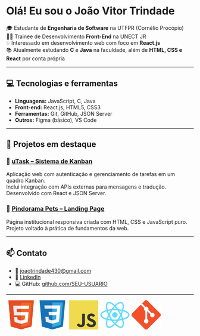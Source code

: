 # Olá! Eu sou o João Vitor Trindade

🎓 Estudante de **Engenharia de Software** na UTFPR (Cornélio Procópio)  
👨‍💻 Trainee de Desenvolvimento **Front-End** na UNECT JR  
💡 Interessado em desenvolvimento web com foco em **React.js**  
📚 Atualmente estudando **C** e **Java** na faculdade, além de **HTML, CSS e React** por conta própria

---

## 💻 Tecnologias e ferramentas

- **Linguagens:** JavaScript, C, Java  
- **Front-end:** React.js, HTML5, CSS3  
- **Ferramentas:** Git, GitHub, JSON Server  
- **Outros:** Figma (básico), VS Code


---

## 🚀 Projetos em destaque

### 📌 [uTask – Sistema de Kanban]([https://github.com/SEU-USUARIO/utask](https://github.com/JoaoTrindade1404/Projeto-utask))
Aplicação web com autenticação e gerenciamento de tarefas em um quadro Kanban.  
Inclui integração com APIs externas para mensagens e tradução. Desenvolvido com React e JSON Server.

### 📌 [Pindorama Pets – Landing Page]([https://github.com/SEU-USUARIO/pindorama-pets](https://github.com/JoaoTrindade1404/Projeto-Unect))
Página institucional responsiva criada com HTML, CSS e JavaScript puro.  
Projeto voltado à prática de fundamentos da web.

---

## 📫 Contato

- 📧 joaotrindade430@gmail.com  
- 🔗 [LinkedIn](https://www.linkedin.com/in/joão-vitor-trindade-9104b4349)  
- 💻 GitHub: [github.com/SEU-USUARIO](https://github.com/SEU-USUARIO)

---

<p align="left">
  <img src="https://raw.githubusercontent.com/devicons/devicon/master/icons/html5/html5-original.svg" alt="HTML5" width="80"/>
  <img src="https://raw.githubusercontent.com/devicons/devicon/master/icons/css3/css3-original.svg" alt="CSS3" width="80"/>
  <img src="https://raw.githubusercontent.com/devicons/devicon/master/icons/javascript/javascript-original.svg" alt="JavaScript" width="80"/>
  <img src="https://raw.githubusercontent.com/devicons/devicon/master/icons/react/react-original.svg" alt="React" width="80"/>
  <img src="https://raw.githubusercontent.com/devicons/devicon/master/icons/git/git-original.svg" alt="Git" width="80"/>
</p>
